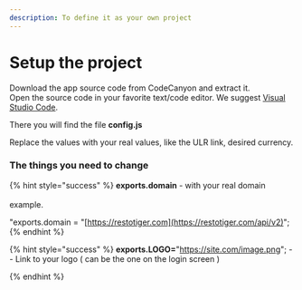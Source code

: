 ```yaml
---
description: To define it as your own project
---
```


# Setup the project

Download the app source code from CodeCanyon and extract it.\
Open the source code in your favorite text/code editor. We suggest [Visual Studio Code](https://code.visualstudio.com).

There you will find the file **config.js**

Replace the values with your real values, like the ULR link, desired currency.&#x20;

### The things you need to change

{% hint style="success" %}
**exports.domain** - with your real domain\
\
example.

"exports.domain = "[https://restotiger.com](https://restotiger.com/api/v2)";
{% endhint %}

{% hint style="success" %}
**exports.LOGO=**"https://site.com/image.png"; -- Link to your logo ( can be the one on the login screen )


{% endhint %}


